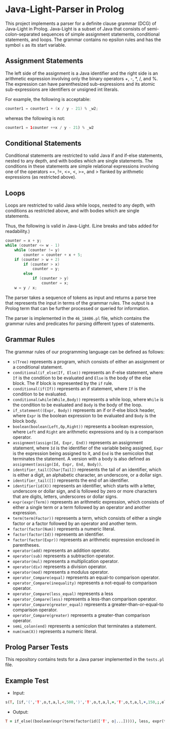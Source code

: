# Java-Light-Parser in Prolog

This project implements a parser for a definite clause grammar (DCG) of Java-Light in Prolog. Java-Light is a subset of Java that consists of semi-colon-separated sequences of simple assignment statements, conditional statements, and loops. The grammar contains no epsilon rules and has the symbol `s` as its start variable.

## Assignment Statements

The left side of the assignment is a Java identifier and the right side is an arithmetic expression involving only the binary operators +, -, *, /, and %. The expression can have parenthesized sub-expressions and its atomic sub-expressions are identifiers or unsigned int literals.

For example, the following is acceptable:
```java
counter1 = counter1 + (x / y - 21) % _w2;
```

whereas the following is not:
```java
counter1 = 1counter ++x / y - 21) % _w2
```


## Conditional Statements

Conditional statements are restricted to valid Java if and if-else statements, nested to any depth, and with bodies which are single statements. The conditions in these statements are simple relational expressions involving one of the operators ==, !=, <=, <, >=, and > flanked by arithmetic expressions (as restricted above).

## Loops

Loops are restricted to valid Java while loops, nested to any depth, with conditions as restricted above, and with bodies which are single statements.

Thus, the following is valid in Java-Light. (Line breaks and tabs added for readability.)

```java
counter = x + y;
while (counter <= w - 1)
    while (counter != y)
        counter = counter + x + 5;
    if (counter > w + 2)
        if (counter > x)
            counter = y;
        else
            if (counter > y)
                counter = x;
    w = y / x;
```    


The parser takes a sequence of tokens as input and returns a parse tree that represents the input in terms of the grammar rules. The output is a Prolog term that can be further processed or queried for information.

The parser is implemented in the `46_18406.pl` file, which contains the grammar rules and predicates for parsing different types of statements. 

## Grammar Rules

The grammar rules of our programming language can be defined as follows:

- `s(Tree)` represents a program, which consists of either an assignment or a conditional statement.
- `conditional(if_else(If, Else))` represents an if-else statement, where `If` is the condition to be evaluated and `Else` is the body of the else block. The if block is represented by the `if` rule.
- `conditional(if(If))` represents an if statement, where `If` is the condition to be evaluated.
- `conditional(while(While,Body))` represents a while loop, where `While` is the condition to be evaluated and `Body` is the body of the loop.
- `if_statement((Expr, Body))` represents an if or if-else block header, where `Expr` is the boolean expression to be evaluated and `Body` is the block body.
- `boolean(boolean(Left,Op,Right))` represents a boolean expression, where `Left` and `Right` are arithmetic expressions and `Op` is a comparison operator.
- `assignment(assign(Id, Expr, End))` represents an assignment statement, where `Id` is the identifier of the variable being assigned, `Expr` is the expression being assigned to it, and `End` is the semicolon that terminates the statement. A version with a body is also defined as `assignment(assign(Id, Expr, End, Body))`.
- `identifier_tail([Char|Tail])` represents the tail of an identifier, which is either a digit, an alphabetic character, an underscore, or a dollar sign.
- `identifier_tail([])` represents the end of an identifier.
- `identifier(id(X))` represents an identifier, which starts with a letter, underscore or dollar sign, and is followed by zero or more characters that are digits, letters, underscores or dollar signs.
- `expr(expr(Term))` represents an arithmetic expression, which consists of either a single term or a term followed by an operator and another expression.
- `term(term(Factor))` represents a term, which consists of either a single factor or a factor followed by an operator and another term.
- `factor(factor(Num))` represents a numeric literal.
- `factor(factor(Id))` represents an identifier.
- `factor(factor(Expr))` represents an arithmetic expression enclosed in parentheses.
- `operator(add)` represents an addition operator.
- `operator(sub)` represents a subtraction operator.
- `operator(mul)` represents a multiplication operator.
- `operator(div)` represents a division operator.
- `operator(mod)` represents a modulus operator.
- `operator_Compare(equal)` represents an equal-to comparison operator.
- `operator_Compare(inequality)` represents a not-equal-to comparison operator.
- `operator_Compare(less_equal)` represents a less
- `operator_Compare(less)` represents a less-than comparison operator.
- `operator_Compare(greater_equal)` represents a greater-than-or-equal-to comparison operator.
- `operator_Compare(greater)` represents a greater-than comparison operator.
- `semi_colon(end)` represents a semicolon that terminates a statement.
- `num(num(X))` represents a numeric literal. 


## Prolog Parser Tests
This repository contains tests for a Java parser implemented in the `tests.pl` file.

## Example Test
- Input:
```prolog
s(T, [if,'(','T',o,t,a,l,<,500,')','T',o,t,a,l,=,'T',o,t,a,l,+,150,;,else,if,'(',x,'!=','T',o,t,a,l,')','T',o,t,a,l,=,0,;,else,x,=,55,/,y,-,15,;] ,[]).
```

- Output:
```prolog
T = if_else((boolean(expr(term(factor(id(['T', o|...])))), less, expr(term(factor(num(500))))), assign(id(['T', o, t, a, l]), expr(term(factor(id(['T', o|...])), add, term(factor(num(150))))), end)), if_else((boolean(expr(term(factor(id([x])))), inequality, expr(term(factor(id(['T'|...]))))), assign(id(['T', o, t, a|...]), expr(term(factor(num(0)))), end)), assign(id([x]), expr(term(factor(num(55)), div, term(factor(id([y])), sub, term(factor(num(15)))))), end))) .
```
